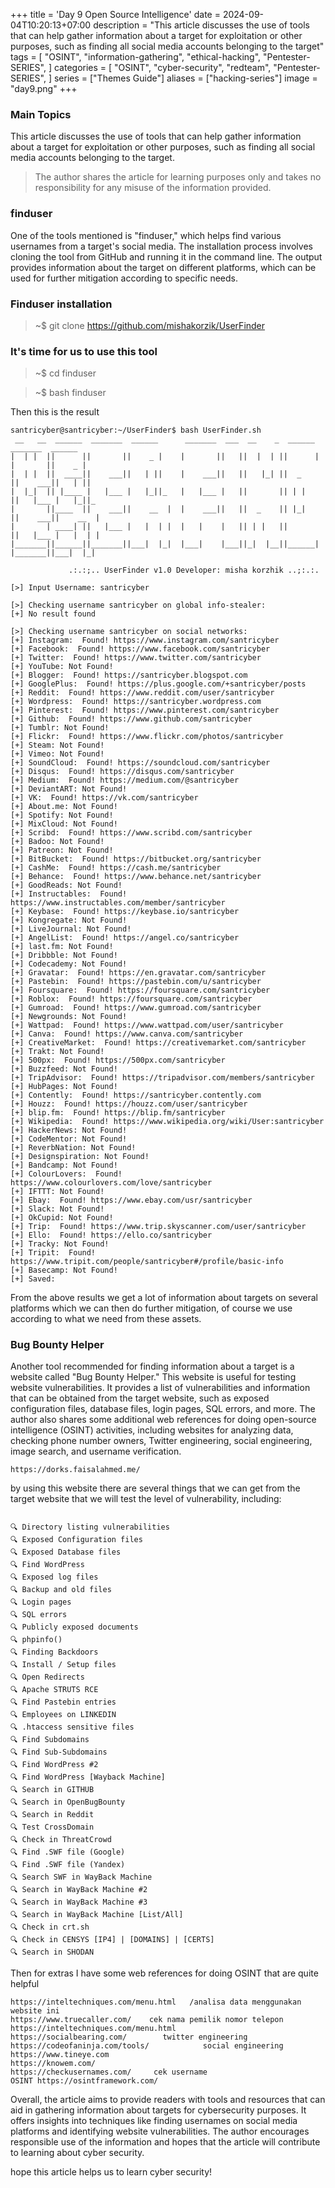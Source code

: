 +++
title = 'Day 9 Open Source Intelligence'
date = 2024-09-04T10:20:13+07:00
description = "This article discusses the use of tools that can help gather information about a target for exploitation or other purposes, such as finding all social media accounts belonging to the target"
tags = [
    "OSINT",
    "information-gathering",
    "ethical-hacking",
    "Pentester-SERIES",
]
categories = [
    "OSINT",
    "cyber-security",
    "redteam",
    "Pentester-SERIES",
]
series = ["Themes Guide"]
aliases = ["hacking-series"]
image = "day9.png"
+++

### Main Topics
This article discusses the use of tools that can help gather information about a target for exploitation or other purposes, such as finding all social media accounts belonging to the target. 

> The author shares the article for learning purposes only and takes no responsibility for any misuse of the information provided.

### finduser

One of the tools mentioned is "finduser," which helps find various usernames from a target's social media. The installation process involves cloning the tool from GitHub and running it in the command line. The output provides information about the target on different platforms, which can be used for further mitigation according to specific needs.

### Finduser installation

> ~$ git clone https://github.com/mishakorzik/UserFinder



### It's time for us to use this tool
> ~$ cd finduser

> ~$ bash finduser


Then this is the result

````
santricyber@santricyber:~/UserFinder$ bash UserFinder.sh 
 __   __  ______  _______  ______      _______  ___  __    _  ______   _______  ______ 
|  | |  ||      ||       ||    _ |    |       ||   ||  |  | ||      | |       ||    _ |
|  | |  ||  ____||    ___||   | ||    |    ___||   ||   |_| ||  _    ||    ___||   | ||
|  |_|  || |____ |   |___ |   |_||_   |   |___ |   ||       || | |   ||   |___ |   |_||_ 
|       ||____  ||    ___||    __  |  |    ___||   ||  _    || |_|   ||    ___||    __  |
|       | ____| ||   |___ |   |  | |  |   |    |   || | |   ||       ||   |___ |   |  | |
|_______||______||_______||___|  |_|  |___|    |___||_|  |__||______| |_______||___|  |_|

             .:.:;.. UserFinder v1.0 Developer: misha korzhik ..;:.:.

[>] Input Username: santricyber

[>] Checking username santricyber on global info-stealer: 
[+] No result found

[>] Checking username santricyber on social networks: 
[+] Instagram:  Found! https://www.instagram.com/santricyber
[+] Facebook:  Found! https://www.facebook.com/santricyber
[+] Twitter:  Found! https://www.twitter.com/santricyber
[+] YouTube: Not Found!
[+] Blogger:  Found! https://santricyber.blogspot.com
[+] GooglePlus:  Found! https://plus.google.com/+santricyber/posts
[+] Reddit:  Found! https://www.reddit.com/user/santricyber
[+] Wordpress:  Found! https://santricyber.wordpress.com
[+] Pinterest:  Found! https://www.pinterest.com/santricyber
[+] Github:  Found! https://www.github.com/santricyber
[+] Tumblr: Not Found!
[+] Flickr:  Found! https://www.flickr.com/photos/santricyber
[+] Steam: Not Found!
[+] Vimeo: Not Found!
[+] SoundCloud:  Found! https://soundcloud.com/santricyber
[+] Disqus:  Found! https://disqus.com/santricyber
[+] Medium:  Found! https://medium.com/@santricyber
[+] DeviantART: Not Found!
[+] VK:  Found! https://vk.com/santricyber
[+] About.me: Not Found!
[+] Spotify: Not Found!
[+] MixCloud: Not Found!
[+] Scribd:  Found! https://www.scribd.com/santricyber
[+] Badoo: Not Found!
[+] Patreon: Not Found!
[+] BitBucket:  Found! https://bitbucket.org/santricyber
[+] CashMe:  Found! https://cash.me/santricyber
[+] Behance:  Found! https://www.behance.net/santricyber
[+] GoodReads: Not Found!
[+] Instructables:  Found! https://www.instructables.com/member/santricyber
[+] Keybase:  Found! https://keybase.io/santricyber
[+] Kongregate: Not Found!
[+] LiveJournal: Not Found!
[+] AngelList:  Found! https://angel.co/santricyber
[+] last.fm: Not Found!
[+] Dribbble: Not Found!
[+] Codecademy: Not Found!
[+] Gravatar:  Found! https://en.gravatar.com/santricyber
[+] Pastebin:  Found! https://pastebin.com/u/santricyber
[+] Foursquare:  Found! https://foursquare.com/santricyber
[+] Roblox:  Found! https://foursquare.com/santricyber
[+] Gumroad:  Found! https://www.gumroad.com/santricyber
[+] Newgrounds: Not Found!
[+] Wattpad:  Found! https://www.wattpad.com/user/santricyber
[+] Canva:  Found! https://www.canva.com/santricyber
[+] CreativeMarket:  Found! https://creativemarket.com/santricyber
[+] Trakt: Not Found!
[+] 500px:  Found! https://500px.com/santricyber
[+] Buzzfeed: Not Found!
[+] TripAdvisor:  Found! https://tripadvisor.com/members/santricyber
[+] HubPages: Not Found!
[+] Contently:  Found! https://santricyber.contently.com
[+] Houzz:  Found! https://houzz.com/user/santricyber
[+] blip.fm:  Found! https://blip.fm/santricyber
[+] Wikipedia:  Found! https://www.wikipedia.org/wiki/User:santricyber
[+] HackerNews: Not Found!
[+] CodeMentor: Not Found!
[+] ReverbNation: Not Found!
[+] Designspiration: Not Found!
[+] Bandcamp: Not Found!
[+] ColourLovers:  Found! https://www.colourlovers.com/love/santricyber
[+] IFTTT: Not Found!
[+] Ebay:  Found! https://www.ebay.com/usr/santricyber
[+] Slack: Not Found!
[+] OkCupid: Not Found!
[+] Trip:  Found! https://www.trip.skyscanner.com/user/santricyber
[+] Ello:  Found! https://ello.co/santricyber
[+] Tracky: Not Found!
[+] Tripit:  Found! https://www.tripit.com/people/santricyber#/profile/basic-info
[+] Basecamp: Not Found!
[+] Saved: 

````

From the above results we get a lot of information about targets on several platforms which we can then do further mitigation, of course we use according to what we need from these assets.

### Bug Bounty Helper

Another tool recommended for finding information about a target is a website called "Bug Bounty Helper." This website is useful for testing website vulnerabilities. It provides a list of vulnerabilities and information that can be obtained from the target website, such as exposed configuration files, database files, login pages, SQL errors, and more. The author also shares some additional web references for doing open-source intelligence (OSINT) activities, including websites for analyzing data, checking phone number owners, Twitter engineering, social engineering, image search, and username verification.

````
https://dorks.faisalahmed.me/

````

by using this website there are several things that we can get from the target website that we will test the level of vulnerability, including:

`````

🔍 Directory listing vulnerabilities
🔍 Exposed Configuration files
🔍 Exposed Database files
🔍 Find WordPress
🔍 Exposed log files
🔍 Backup and old files
🔍 Login pages
🔍 SQL errors
🔍 Publicly exposed documents
🔍 phpinfo()
🔍 Finding Backdoors
🔍 Install / Setup files
🔍 Open Redirects
🔍 Apache STRUTS RCE
🔍 Find Pastebin entries
🔍 Employees on LINKEDIN
🔍 .htaccess sensitive files
🔍 Find Subdomains
🔍 Find Sub-Subdomains
🔍 Find WordPress #2
🔍 Find WordPress [Wayback Machine]
🔍 Search in GITHUB
🔍 Search in OpenBugBounty
🔍 Search in Reddit
🔍 Test CrossDomain
🔍 Check in ThreatCrowd
🔍 Find .SWF file (Google)
🔍 Find .SWF file (Yandex)
🔍 Search SWF in WayBack Machine
🔍 Search in WayBack Machine #2
🔍 Search in WayBack Machine #3
🔍 Search in WayBack Machine [List/All]
🔍 Check in crt.sh
🔍 Check in CENSYS [IP4] | [DOMAINS] | [CERTS]
🔍 Search in SHODAN

`````

Then for extras I have some web references for doing OSINT that are quite helpful

``````
https://inteltechniques.com/menu.html   /analisa data menggunakan website ini
https://www.truecaller.com/    cek nama pemilik nomor telepon  
https://inteltechniques.com/menu.html
https://socialbearing.com/        twitter engineering
https://codeofaninja.com/tools/            social engineering
https://www.tineye.com
https://knowem.com/
https://checkusernames.com/     cek username
OSINT https://osintframework.com/

``````


Overall, the article aims to provide readers with tools and resources that can aid in gathering information about targets for cybersecurity purposes. It offers insights into techniques like finding usernames on social media platforms and identifying website vulnerabilities. The author encourages responsible use of the information and hopes that the article will contribute to learning about cyber security.

hope this article helps us to learn cyber security!